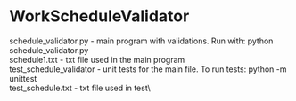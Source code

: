 # WorkScheduleValidator

schedule_validator.py - main program with validations. Run with: python schedule_validator.py\
schedule1.txt - txt file used in the main program\
test_schedule_validator - unit tests for the main file. To run tests: python -m unittest\
test_schedule.txt - txt file used in test\



